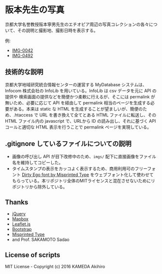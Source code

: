 # 阪本先生の写真

京都大学名誉教授阪本寧男先生のエチオピア周辺の写真コレクションの各々について、その説明と撮影地、撮影日時を表示する。

例:

- [IMG-0042](http://app.cias.kyoto-u.ac.jp/sakamoto/photoid/IMG-0042)
- [IMG-0492](http://app.cias.kyoto-u.ac.jp/sakamoto/photoid/IMG-0492)

## 技術的な説明

京都大学地域研究統合情報センターの運営する MyDatabase システムは、Infocom 株式会社の InfoLib を用いている。InfoLib は csv データを元に API の提供や 検索画面の提供などを簡便かつ柔軟に行えるが、そこには permalink が無いため、必要に応じて API を経由して permalink 相当のページを生成する必要がある。本来は static な HTML を生成することが望ましいが、簡便のため、.htaccess で URL を書き換えて全てとある HTML ファイルに転送し、その HTML ファイル内の javascript で、URLから ID の読み出し、それに基づく API コールと適切な HTML 表示を行うことで permalink ページを実現している。

## .gitignore しているファイルについての説明

- 画像の呼び出し API が目下改修中のため、`imgs/` 配下に直接画像をファイル名を維持してコピーした。
- タイムスタンプの表示をカッコよく表示するため、商用利用可のフリーフォント [Dirty Ego font by Misprinted Type](http://www.fontspace.com/misprinted-type/dirty-ego) をウェブフォント化して使わせてもらっている。本リポジトリ全体のMITライセンスと混在させないためにリポジトリから除外している。

## Thanks

- [jQuery](https://jquery.com/)
- [Mapbox](https://www.mapbox.com/)
- [Leaflet.js](http://leafletjs.com/)
- [Bootstrap](http://getbootstrap.com/)
- [Misprinted Type](http://www.fontspace.com/misprinted-type)
- and Prof. SAKAMOTO Sadao

## License of scripts

MIT License - Copyright (c) 2016 KAMEDA Akihiro
